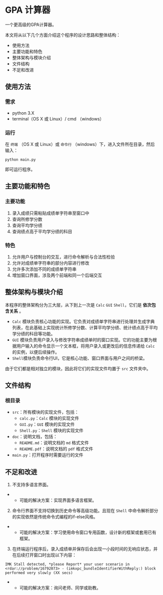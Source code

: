 # GPA 计算器

一个更高级的GPA计算器。

本文将从以下几个方面介绍这个程序的设计思路和整体结构：

- 使用方法
- 主要功能和特色
- 整体架构与模块介绍
- 文件结构
- 不足和改进

## 使用方法

### 需求

- python 3.X
- terminal（OS X 或 Linux）/ cmd （windows）

### 运行

在 `终端` （OS X 或 Linux）或 `命令行` （windows）下，进入文件所在目录，然后输入：

```
python main.py
```

即可运行程序。

## 主要功能和特色

### 主要功能

1. 录入成绩只需粘贴成绩单字符串至窗口中
2. 查询所修学分数
3. 查询平均学分绩
4. 查询绩点高于平均学分绩的科目

### 特色

1. 允许用户与控制台的交互，进行命令解析与合法性检验
2. 允许对成绩单字符串的部分内容进行修改
3. 允许多次添加不同的成绩单字符串
4. 增加窗口界面，涉及两个前端和同一个后端交互

## 整体架构与模块介绍

本程序的整体架构分为三大层，从下到上一次是 `Calc` `GUI` `Shell`，它们是 **依次包含关系** 。

- `Calc` 模块负责核心功能的实现。它负责对成绩单字符串进行处理并生成字典列表，在此基础上实现统计所修学分数、计算平均学分绩、统计绩点高于平均学分绩的科目等功能。
- `GUI` 模块负责用户录入与修改字符串成绩单时的窗口实现。它的功能主要为根据用户输入的命令显示一个文本框，将用户录入或更改后的信息传递给 `Calc` 的实例，以便后续操作。
- `Shell`模块负责命令行UI，它是核心功能、窗口界面与用户之间的桥梁。

由于它们都是相对独立的模块，因此将它们的实现文件均置于 `src` 文件夹中。

## 文件结构

### 根目录

- `src`：所有模块的实现文件，包括：
  - `calc.py`：`Calc` 模块的实现文件
  - `GUI.py`：`GUI` 模块的实现文件
  - `Shell.py`：`Shell` 模块的实现文件
- `doc`：说明文档，包括：
  - `README.md`：说明文档的 `md` 格式文件
  - `README.pdf`：说明文档的 `pdf` 格式文件
- `main.py`：打开程序时需要运行的文件

## 不足和改进

1. 不支持多语言界面。
- - 可能的解决方案：实现界面多语言框架。
2. 命令行界面不支持切换到历史命令等高级功能。且现在 `Shell` 中命令解析部分的实现依然是传统命令式编程的if-else风格。
- - 可能的解决方案：学习使用命令窗口专用函数，设计新的框架或套用已有框架。
3. 在终端运行程序后，录入成绩单并保存后会出现一小段时间的无响应状态，并在后续打开窗口时出现以下内容：

```
IMK Stall detected, *please Report* your user scenario in <rdar://problem/16792073> - (imkxpc_bundleIdentifierWithReply:) block performed very slowly (XX secs)
```

- - 可能的解决方案：询问老师、同学或助教。